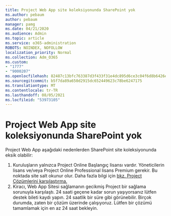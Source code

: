 ```yaml
---
title: Project Web App site koleksiyonunda SharePoint yok
ms.author: pebaum
author: pebaum
manager: pamg
ms.date: 04/21/2020
ms.audience: Admin
ms.topic: article
ms.service: o365-administration
ROBOTS: NOINDEX, NOFOLLOW
localization_priority: Normal
ms.collection: Adm_O365
ms.custom:
- "1777"
- "9000207"
ms.openlocfilehash: 82487c13bfc763387d3f433f31e4dc895d6ce3c04f6d8b6426e999a8b5f4b79f
ms.sourcegitcommit: b5f7da89a650d2915dc652449623c78be6247175
ms.translationtype: MT
ms.contentlocale: tr-TR
ms.lasthandoff: 08/05/2021
ms.locfileid: "53973105"
---
```

# <a name="project-web-app-is-missing-from-the-sharepoint-site-collection"></a>Project Web App site koleksiyonunda SharePoint yok

Project Web App aşağıdaki nedenlerden SharePoint site koleksiyonunda eksik olabilir:

1. Kuruluşların yalnızca Project Online Başlangıç lisansı vardır. Yöneticilerin lisans ve/veya Project Online Professional lisans Premium gerekir. Bu noktada site salt okunur olur. Daha fazla bilgi için [bkz. Project Çözümlerini karşılaştırma.](https://products.office.com/project/compare-microsoft-project-management-software?tab=1)
2. Kiracı, Web App Sitesi sağlamanın gecikmiş Project bir sağlama sorunuyla karşılaştı. 24 saati geçene kadar sorun yaşıyorsanız lütfen destek bileti kaydı yapın. 24 saatlik bir süre gibi görünebilir. Birçok durumda, zaten bir çözüm üzerinde çalışıyoruz. Lütfen bir çözümü tamamlamak için en az 24 saat bekleyin.

